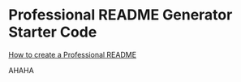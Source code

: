 # Professional README Generator Starter Code

[How to create a Professional README](https://coding-boot-camp.github.io/full-stack/github/professional-readme-guide)

AHAHA
